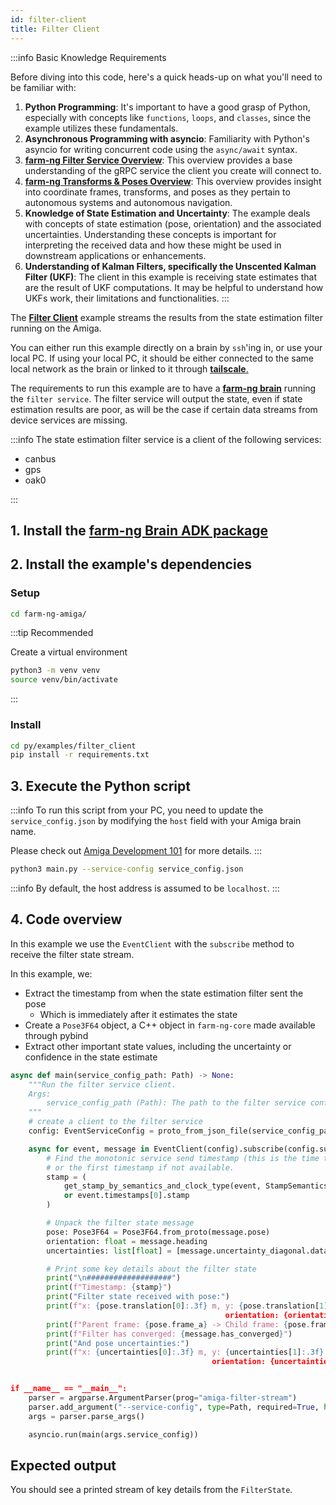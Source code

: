 ```yaml
---
id: filter-client
title: Filter Client
---
```


:::info Basic Knowledge Requirements

Before diving into this code, here's a quick heads-up on what you'll need to be familiar with:

1. **Python Programming**: It's important to have a good grasp of Python, especially with concepts
like `functions`, `loops`, and `classes`, since the example utilizes these fundamentals.
2. **Asynchronous Programming with asyncio**: Familiarity with Python's asyncio for writing concurrent
code using the `async/await` syntax.
3. **[farm-ng Filter Service Overview](/docs/concepts/filter_service/)**:
This overview provides a base understanding of the gRPC service the client you create will connect to.
4. [**farm-ng Transforms & Poses Overview**](/docs/concepts/transforms_and_poses/):
This overview provides insight into coordinate frames, transforms,
and poses as they pertain to autonomous systems and autonomous navigation.
5. **Knowledge of State Estimation and Uncertainty**: The example deals with concepts of state estimation
(pose, orientation) and the associated uncertainties.
Understanding these concepts is important for interpreting the received data and how these
might be used in downstream applications or enhancements.
6. **Understanding of Kalman Filters, specifically the Unscented Kalman Filter (UKF)**:
The client in this example is receiving state estimates that are the result of UKF computations.
It may be helpful to understand how UKFs work, their limitations and functionalities.
:::

The [**Filter Client**](https://github.com/farm-ng/farm-ng-amiga/blob/main/py/examples/filter_client/main.py)
example streams the results from the state estimation filter running on the Amiga.

You can either run this example directly on a brain by `ssh`'ing in, or use your local PC.
If using your local PC, it should be either connected to the same local network as the brain
or linked to it through [**tailscale**.](https://tailscale.com/)

The requirements to run this example are to have a
[**farm-ng brain**](/docs/brain/) running the `filter service`.
The filter service will output the state, even if state estimation results are poor,
as will be the case if certain data streams from device services are missing.

:::info
The state estimation filter service is a client of the following services:

- canbus
- gps
- oak0

:::

## 1. Install the [farm-ng Brain ADK package](/docs/brain/brain-install)

## 2. Install the example's dependencies

### Setup

```bash
cd farm-ng-amiga/
```

:::tip Recommended

Create a virtual environment

```bash
python3 -m venv venv
source venv/bin/activate
```

:::

### Install

```bash
cd py/examples/filter_client
pip install -r requirements.txt
```

## 3. Execute the Python script

:::info
To run this script from your PC, you need to update the `service_config.json`
by modifying the `host` field with your Amiga brain name.

Please check out [Amiga Development 101](/docs/concepts/system_overview/README.md#where-to-run-the-examples)
for more details.
:::

```bash
python3 main.py --service-config service_config.json
```

:::info
By default, the host address is assumed to be `localhost`.
:::

## 4. Code overview

In this example we use the `EventClient` with the `subscribe` method to receive the filter state stream.

In this example, we:

- Extract the timestamp from when the state estimation filter sent the pose
  - Which is immediately after it estimates the state
- Create a `Pose3F64` object, a C++ object in `farm-ng-core` made available through pybind
- Extract other important state values, including the uncertainty or confidence in the state estimate

```python
async def main(service_config_path: Path) -> None:
    """Run the filter service client.
    Args:
        service_config_path (Path): The path to the filter service config.
    """
    # create a client to the filter service
    config: EventServiceConfig = proto_from_json_file(service_config_path, EventServiceConfig())

    async for event, message in EventClient(config).subscribe(config.subscriptions[0], decode=True):
        # Find the monotonic service send timestamp (this is the time the filter calculated the state),
        # or the first timestamp if not available.
        stamp = (
            get_stamp_by_semantics_and_clock_type(event, StampSemantics.SERVICE_SEND, "monotonic")
            or event.timestamps[0].stamp
        )

        # Unpack the filter state message
        pose: Pose3F64 = Pose3F64.from_proto(message.pose)
        orientation: float = message.heading
        uncertainties: list[float] = [message.uncertainty_diagonal.data[i] for i in range(3)]

        # Print some key details about the filter state
        print("\n###################")
        print(f"Timestamp: {stamp}")
        print("Filter state received with pose:")
        print(f"x: {pose.translation[0]:.3f} m, y: {pose.translation[1]:.3f} m,
                                                orientation: {orientation:.3f} rad")
        print(f"Parent frame: {pose.frame_a} -> Child frame: {pose.frame_b}")
        print(f"Filter has converged: {message.has_converged}")
        print("And pose uncertainties:")
        print(f"x: {uncertainties[0]:.3f} m, y: {uncertainties[1]:.3f} m,
                                             orientation: {uncertainties[2]:.3f} rad")


if __name__ == "__main__":
    parser = argparse.ArgumentParser(prog="amiga-filter-stream")
    parser.add_argument("--service-config", type=Path, required=True, help="The filter service config.")
    args = parser.parse_args()

    asyncio.run(main(args.service_config))
```

## Expected output

You should see a printed stream of key details from the `FilterState`.
